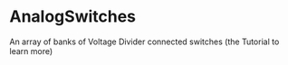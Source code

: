 # AnalogSwitches
An array of banks of Voltage Divider connected switches (the Tutorial to learn more)
